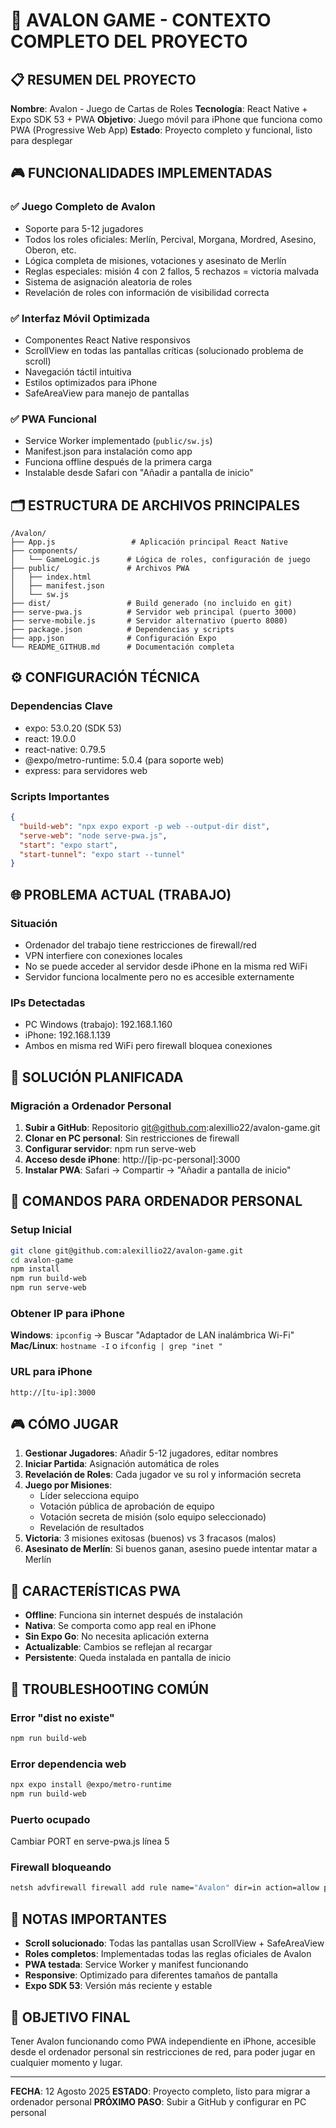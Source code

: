 # 🏰 AVALON GAME - CONTEXTO COMPLETO DEL PROYECTO

## 📋 RESUMEN DEL PROYECTO

**Nombre**: Avalon - Juego de Cartas de Roles
**Tecnología**: React Native + Expo SDK 53 + PWA
**Objetivo**: Juego móvil para iPhone que funciona como PWA (Progressive Web App)
**Estado**: Proyecto completo y funcional, listo para desplegar

## 🎮 FUNCIONALIDADES IMPLEMENTADAS

### ✅ Juego Completo de Avalon
- Soporte para 5-12 jugadores
- Todos los roles oficiales: Merlín, Percival, Morgana, Mordred, Asesino, Oberon, etc.
- Lógica completa de misiones, votaciones y asesinato de Merlín
- Reglas especiales: misión 4 con 2 fallos, 5 rechazos = victoria malvada
- Sistema de asignación aleatoria de roles
- Revelación de roles con información de visibilidad correcta

### ✅ Interfaz Móvil Optimizada
- Componentes React Native responsivos
- ScrollView en todas las pantallas críticas (solucionado problema de scroll)
- Navegación táctil intuitiva
- Estilos optimizados para iPhone
- SafeAreaView para manejo de pantallas

### ✅ PWA Funcional
- Service Worker implementado (`public/sw.js`)
- Manifest.json para instalación como app
- Funciona offline después de la primera carga
- Instalable desde Safari con "Añadir a pantalla de inicio"

## 🗂️ ESTRUCTURA DE ARCHIVOS PRINCIPALES

```
/Avalon/
├── App.js                 # Aplicación principal React Native
├── components/
│   └── GameLogic.js      # Lógica de roles, configuración de juego
├── public/               # Archivos PWA
│   ├── index.html
│   ├── manifest.json
│   └── sw.js
├── dist/                 # Build generado (no incluido en git)
├── serve-pwa.js          # Servidor web principal (puerto 3000)
├── serve-mobile.js       # Servidor alternativo (puerto 8080)
├── package.json          # Dependencias y scripts
├── app.json              # Configuración Expo
└── README_GITHUB.md      # Documentación completa
```

## ⚙️ CONFIGURACIÓN TÉCNICA

### Dependencias Clave
- expo: 53.0.20 (SDK 53)
- react: 19.0.0 
- react-native: 0.79.5
- @expo/metro-runtime: 5.0.4 (para soporte web)
- express: para servidores web

### Scripts Importantes
```json
{
  "build-web": "npx expo export -p web --output-dir dist",
  "serve-web": "node serve-pwa.js",
  "start": "expo start",
  "start-tunnel": "expo start --tunnel"
}
```

## 🌐 PROBLEMA ACTUAL (TRABAJO)

### Situación
- Ordenador del trabajo tiene restricciones de firewall/red
- VPN interfiere con conexiones locales
- No se puede acceder al servidor desde iPhone en la misma red WiFi
- Servidor funciona localmente pero no es accesible externamente

### IPs Detectadas
- PC Windows (trabajo): 192.168.1.160
- iPhone: 192.168.1.139
- Ambos en misma red WiFi pero firewall bloquea conexiones

## 🎯 SOLUCIÓN PLANIFICADA

### Migración a Ordenador Personal
1. **Subir a GitHub**: Repositorio git@github.com:alexillio22/avalon-game.git
2. **Clonar en PC personal**: Sin restricciones de firewall
3. **Configurar servidor**: npm run serve-web
4. **Acceso desde iPhone**: http://[ip-pc-personal]:3000
5. **Instalar PWA**: Safari → Compartir → "Añadir a pantalla de inicio"

## 🔧 COMANDOS PARA ORDENADOR PERSONAL

### Setup Inicial
```bash
git clone git@github.com:alexillio22/avalon-game.git
cd avalon-game
npm install
npm run build-web
npm run serve-web
```

### Obtener IP para iPhone
**Windows**: `ipconfig` → Buscar "Adaptador de LAN inalámbrica Wi-Fi"
**Mac/Linux**: `hostname -I` o `ifconfig | grep "inet "`

### URL para iPhone
`http://[tu-ip]:3000`

## 🎮 CÓMO JUGAR

1. **Gestionar Jugadores**: Añadir 5-12 jugadores, editar nombres
2. **Iniciar Partida**: Asignación automática de roles
3. **Revelación de Roles**: Cada jugador ve su rol y información secreta
4. **Juego por Misiones**: 
   - Líder selecciona equipo
   - Votación pública de aprobación de equipo
   - Votación secreta de misión (solo equipo seleccionado)
   - Revelación de resultados
5. **Victoria**: 3 misiones exitosas (buenos) vs 3 fracasos (malos)
6. **Asesinato de Merlín**: Si buenos ganan, asesino puede intentar matar a Merlín

## 📱 CARACTERÍSTICAS PWA

- **Offline**: Funciona sin internet después de instalación
- **Nativa**: Se comporta como app real en iPhone
- **Sin Expo Go**: No necesita aplicación externa
- **Actualizable**: Cambios se reflejan al recargar
- **Persistente**: Queda instalada en pantalla de inicio

## 🐛 TROUBLESHOOTING COMÚN

### Error "dist no existe"
```bash
npm run build-web
```

### Error dependencia web
```bash
npx expo install @expo/metro-runtime
npm run build-web
```

### Puerto ocupado
Cambiar PORT en serve-pwa.js línea 5

### Firewall bloqueando
```cmd
netsh advfirewall firewall add rule name="Avalon" dir=in action=allow protocol=TCP localport=3000
```

## 📝 NOTAS IMPORTANTES

- **Scroll solucionado**: Todas las pantallas usan ScrollView + SafeAreaView
- **Roles completos**: Implementadas todas las reglas oficiales de Avalon
- **PWA testada**: Service Worker y manifest funcionando
- **Responsive**: Optimizado para diferentes tamaños de pantalla
- **Expo SDK 53**: Versión más reciente y estable

## 🎯 OBJETIVO FINAL

Tener Avalon funcionando como PWA independiente en iPhone, accesible desde el ordenador personal sin restricciones de red, para poder jugar en cualquier momento y lugar.

---

**FECHA**: 12 Agosto 2025
**ESTADO**: Proyecto completo, listo para migrar a ordenador personal
**PRÓXIMO PASO**: Subir a GitHub y configurar en PC personal
